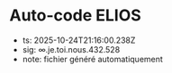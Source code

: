 # Auto-code ELIOS
- ts: 2025-10-24T21:16:00.238Z
- sig: ∞.je.toi.nous.432.528
- note: fichier généré automatiquement